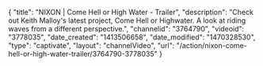 {
    "title": "NIXON | Come Hell or High Water - Trailer",
    "description": "Check out Keith Malloy's latest project, Come Hell or Highwater. A look at riding waves from a different perspective.",
    "channelid": "3764790",
    "videoid": "3778035",
    "date_created": "1413506658",
    "date_modified": "1470328530",
    "type": "captivate",
    "layout": "channelVideo",
    "url": "\/action\/nixon-come-hell-or-high-water-trailer\/3764790-3778035"
}